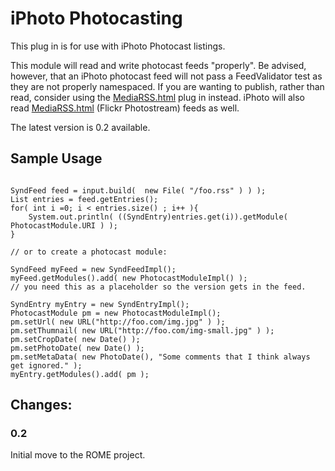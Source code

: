 # iPhoto Photocasting


This plug in is for use with iPhoto Photocast listings.



This module will read and write photocast feeds "properly". Be advised, however, that an iPhoto photocast feed will not pass a FeedValidator test as they are not properly namespaced. If you are wanting to publish, rather than read, consider using the [MediaRSS.html](MediaRSS.html) plug in instead. iPhoto will also read [MediaRSS.html](MediaRSS.html) (Flickr Photostream) feeds as well.



The latest version is 0.2 available.


## Sample Usage



```

SyndFeed feed = input.build(  new File( "/foo.rss" ) ) );
List entries = feed.getEntries();
for( int i =0; i < entries.size() ; i++ ){
    System.out.println( ((SyndEntry)entries.get(i)).getModule( PhotocastModule.URI ) );
}

// or to create a photocast module:

SyndFeed myFeed = new SyndFeedImpl();
myFeed.getModules().add( new PhotocastModuleImpl() );
// you need this as a placeholder so the version gets in the feed.

SyndEntry myEntry = new SyndEntryImpl();
PhotocastModule pm = new PhotocastModuleImpl();
pm.setUrl( new URL("http://foo.com/img.jpg" ) );
pm.setThumnail( new URL("http://foo.com/img-small.jpg" ) );
pm.setCropDate( new Date() );
pm.setPhotoDate( new Date() );
pm.setMetaData( new PhotoDate(), "Some comments that I think always get ignored." );
myEntry.getModules().add( pm );

```

## Changes:


### 0.2



Initial move to the ROME project.

